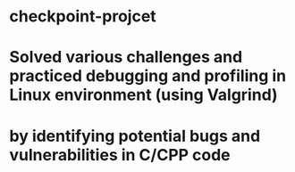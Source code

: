# checkpoint-projcet
# Solved various challenges and practiced debugging and profiling in Linux environment (using Valgrind)
# by identifying potential bugs and vulnerabilities in C/CPP code
